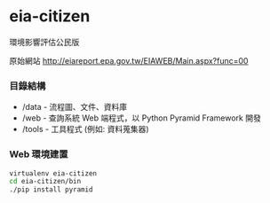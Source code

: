 eia-citizen
===========

環境影響評估公民版

原始網站 http://eiareport.epa.gov.tw/EIAWEB/Main.aspx?func=00

### 目錄結構 ###
* /data - 流程圖、文件、資料庫
* /web - 查詢系統 Web 端程式，以 Python Pyramid Framework 開發
* /tools - 工具程式 (例如: 資料蒐集器)

### Web 環境建置 ###
```sh
virtualenv eia-citizen
cd eia-citizen/bin
./pip install pyramid
```
